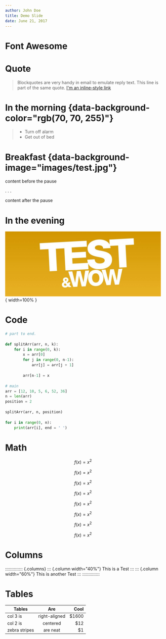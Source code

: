```yaml
---
author: John Doe
title: Demo Slide
date: June 21, 2017
---
```


# Font Awesome
<i class="fas fa-user"></i>

# Quote
> Blockquotes are very handy in email to emulate reply text.
> This line is part of the same quote.
> [I'm an inline-style link](https://www.google.com)

# In the morning {data-background-color="rgb(70, 70, 255)"}

> - Turn off alarm
> - Get out of bed

# Breakfast {data-background-image="images/test.jpg"}

content before the pause

. . .

content after the pause

# In the evening

![](images/test.jpg){ width=100% }

# Code

```python
# part to end.
  
def splitArr(arr, n, k): 
    for i in range(0, k): 
        x = arr[0]
        for j in range(0, n-1):
            arr[j] = arr[j + 1]
          
        arr[n-1] = x
  
# main
arr = [12, 10, 5, 6, 52, 36]
n = len(arr)
position = 2
  
splitArr(arr, n, position)
  
for i in range(0, n): 
    print(arr[i], end = ' ')
```

# Math

$$ f(x)=x^2 $$

$$ f(x)=x^2 $$

$$ f(x)=x^2 $$

$$ f(x)=x^2 $$

$$ f(x)=x^2 $$

$$ f(x)=x^2 $$

$$ f(x)=x^2 $$

$$ f(x)=x^2 $$

# Columns

:::::::::::::: {.columns}
::: {.column width="40%"}
This is a Test
:::
::: {.column width="60%"}
This is another Test
:::
::::::::::::::

# Tables

| Tables        | Are           | Cool  |
| ------------- |:-------------:| -----:|
| col 3 is      | right-aligned | $1600 |
| col 2 is      | centered      |   $12 |
| zebra stripes | are neat      |    $1 |